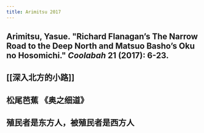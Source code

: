 ```yaml
---
title: Arimitsu 2017
---
```


## Arimitsu, Yasue. "Richard Flanagan’s The Narrow Road to the Deep North and Matsuo Basho’s Oku no Hosomichi." _Coolabah_ 21 (2017): 6-23.
## [[深入北方的小路]]
## 松尾芭蕉 《奥之细道》
## 殖民者是东方人，被殖民者是西方人
